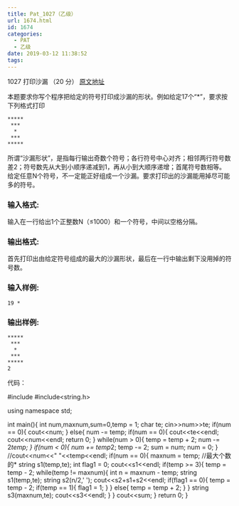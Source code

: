 ```yaml
---
title: Pat_1027（乙级）
url: 1674.html
id: 1674
categories:
  - PAT
  - 乙级
date: 2019-03-12 11:38:52
tags:
---
```


1027 打印沙漏 （20 分） [原文地址](https://pintia.cn/problem-sets/994805260223102976/problems/994805294251491328)

本题要求你写个程序把给定的符号打印成沙漏的形状。例如给定17个“*”，要求按下列格式打印

    *****
     ***
      *
     ***
    *****
    

所谓“沙漏形状”，是指每行输出奇数个符号；各行符号中心对齐；相邻两行符号数差2；符号数先从大到小顺序递减到1，再从小到大顺序递增；首尾符号数相等。 给定任意N个符号，不一定能正好组成一个沙漏。要求打印出的沙漏能用掉尽可能多的符号。

### 输入格式:

输入在一行给出1个正整数N（≤1000）和一个符号，中间以空格分隔。

### 输出格式:

首先打印出由给定符号组成的最大的沙漏形状，最后在一行中输出剩下没用掉的符号数。

### 输入样例:

    19 *
    

### 输出样例:

    *****
     ***
      *
     ***
    *****
    2

代码：

#include<iostream>
#include<string.h>

using namespace std;

int main(){
    int num,maxnum,sum=0,temp = 1;
    char te;
    cin>>num>>te;
    if(num == 0){
        cout<<num;
    }
    else{
        num -= temp;
        if(num == 0){
            cout<<te<<endl;
            cout<<num<<endl;
            return 0;
        }
        while(num > 0){
            temp = temp + 2;
            num -= 2*temp;
        }
        if(num < 0){
            num += temp*2;
            temp -= 2;
            sum = num;
            num = 0;
        }
        //cout<<num<<" "<<temp<<endl;
        if(num == 0){
            maxnum = temp; //最大个数的*
            string s1(temp,te);
            int flag1 = 0;
            cout<<s1<<endl;
            if(temp >= 3){
            temp = temp - 2;
            while(temp != maxnum){
                int n = maxnum - temp;
                string s1(temp,te);
                string s2(n/2,' ');
                cout<<s2+s1+s2<<endl;
                if(flag1 == 0){
                    temp = temp - 2;
                    if(temp == 1){
                        flag1 = 1;
                    }
                }
                else{
                    temp = temp + 2;
                }
            }
            string s3(maxnum,te);
            cout<<s3<<endl;
            }
        }
        cout<<sum;
    }
    return 0;
}